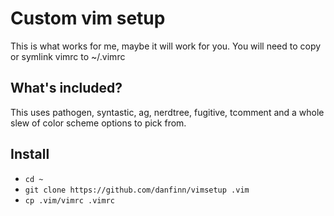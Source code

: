 # Custom vim setup

This is what works for me, maybe it will work for you.  You will need to copy or symlink vimrc to ~/.vimrc

## What's included?

This uses pathogen, syntastic, ag, nerdtree, fugitive, tcomment and a whole slew of color scheme options to pick from.


## Install

* `cd ~`
* `git clone https://github.com/danfinn/vimsetup .vim`
* `cp .vim/vimrc .vimrc`
